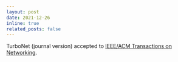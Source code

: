 ```yaml
---
layout: post
date: 2021-12-26
inline: true
related_posts: false
---
```


TurboNet (journal version) accepted to [IEEE/ACM Transactions on Networking](https://ieeexplore.ieee.org/xpl/tocresult.jsp?isnumber=9797041&pageNumber=2).
